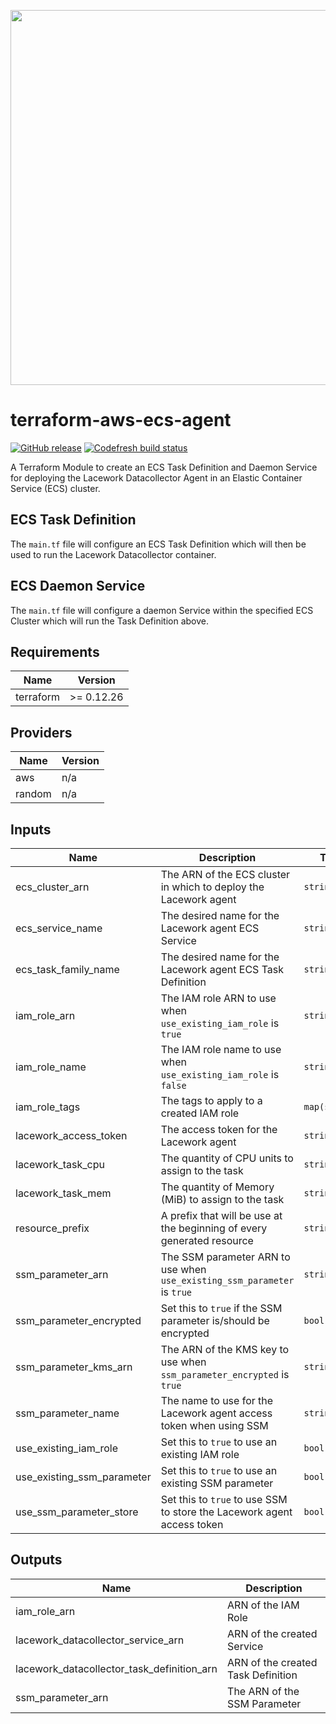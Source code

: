 <a href="https://lacework.com"><img src="https://techally-content.s3-us-west-1.amazonaws.com/public-content/lacework_logo_full.png" width="600"></a>

# terraform-aws-ecs-agent

[![GitHub release](https://img.shields.io/github/release/lacework/terraform-<PROVIDER>-<NAME>.svg)](https://github.com/lacework/terraform-<PROVIDER>-<NAME>/releases/)
[![Codefresh build status](https://g.codefresh.io/api/badges/pipeline/lacework/terraform-modules%2Ftest-compatibility?type=cf-1&key=eyJhbGciOiJIUzI1NiJ9.NWVmNTAxOGU4Y2FjOGQzYTkxYjg3ZDEx.RJ3DEzWmBXrJX7m38iExJ_ntGv4_Ip8VTa-an8gBwBo)](https://g.codefresh.io/pipelines/edit/new/builds?id=607e25e6728f5a6fba30431b&pipeline=test-compatibility&projects=terraform-modules&projectId=607db54b728f5a5f8930405d)

A Terraform Module to create an ECS Task Definition and Daemon Service for deploying the Lacework Datacollector Agent in an Elastic Container Service (ECS) cluster.

## ECS Task Definition

The `main.tf` file will configure an ECS Task Definition which will then be used to run the Lacework Datacollector container.

## ECS Daemon Service

The `main.tf` file will configure a daemon Service within the specified ECS Cluster which will run the Task Definition above.

## Requirements

| Name      | Version    |
| --------- | ---------- |
| terraform | >= 0.12.26 |

## Providers

| Name   | Version |
| ------ | ------- |
| aws    | n/a     |
| random | n/a     |

## Inputs

| Name                       | Description                                                              | Type          | Default                    | Required |
| -------------------------- | ------------------------------------------------------------------------ | ------------- | -------------------------- | :------: |
| ecs_cluster_arn            | The ARN of the ECS cluster in which to deploy the Lacework agent         | `string`      | n/a                        |   yes    |
| ecs_service_name           | The desired name for the Lacework agent ECS Service                      | `string`      | `""`                       |    no    |
| ecs_task_family_name       | The desired name for the Lacework agent ECS Task Definition              | `string`      | `""`                       |    no    |
| iam_role_arn               | The IAM role ARN to use when `use_existing_iam_role` is `true`           | `string`      | `""`                       |    no    |
| iam_role_name              | The IAM role name to use when `use_existing_iam_role` is `false`         | `string`      | `""`                       |    no    |
| iam_role_tags              | The tags to apply to a created IAM role                                  | `map(string)` | `{}`                       |    no    |
| lacework_access_token      | The access token for the Lacework agent                                  | `string`      | n/a                        |   yes    |
| lacework_task_cpu          | The quantity of CPU units to assign to the task                          | `string`      | `"512"`                    |    no    |
| lacework_task_mem          | The quantity of Memory (MiB) to assign to the task                       | `string`      | `"512"`                    |    no    |
| resource_prefix            | A prefix that will be use at the beginning of every generated resource   | `string`      | `"lacework-ecs"`           |    no    |
| ssm_parameter_arn          | The SSM parameter ARN to use when `use_existing_ssm_parameter` is `true` | `string`      | `""`                       |    no    |
| ssm_parameter_encrypted    | Set this to `true` if the SSM parameter is/should be encrypted           | `bool`        | `false`                    |    no    |
| ssm_parameter_kms_arn      | The ARN of the KMS key to use when `ssm_parameter_encrypted` is `true`   | `string`      | `""`                       |    no    |
| ssm_parameter_name         | The name to use for the Lacework agent access token when using SSM       | `string`      | `"/lacework/access_token"` |    no    |
| use_existing_iam_role      | Set this to `true` to use an existing IAM role                           | `bool`        | `false`                    |    no    |
| use_existing_ssm_parameter | Set this to `true` to use an existing SSM parameter                      | `bool`        | `false`                    |    no    |
| use_ssm_parameter_store    | Set this to `true` to use SSM to store the Lacework agent access token   | `bool`        | `false`                    |    no    |

## Outputs

| Name                                       | Description                        |
| ------------------------------------------ | ---------------------------------- |
| iam_role_arn                               | ARN of the IAM Role                |
| lacework_datacollector_service_arn         | ARN of the created Service         |
| lacework_datacollector_task_definition_arn | ARN of the created Task Definition |
| ssm_parameter_arn                          | The ARN of the SSM Parameter       |
